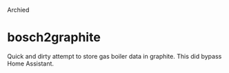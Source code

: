 Archied
# bosch2graphite

Quick and dirty attempt to store gas boiler data in graphite. This did bypass Home Assistant.
